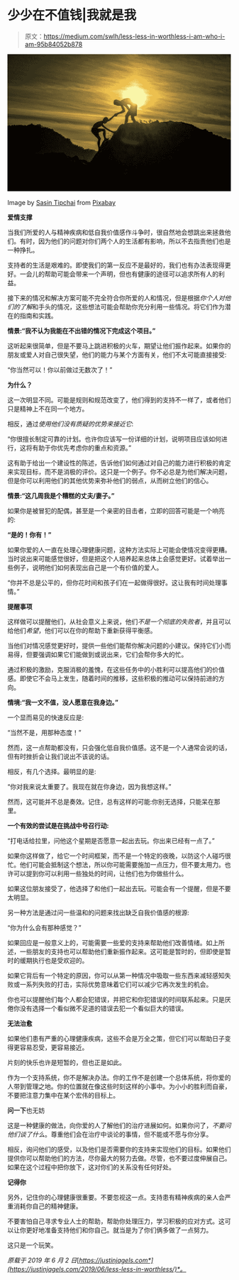 # 少少在不值钱|我就是我

> 原文：<https://medium.com/swlh/less-less-in-worthless-i-am-who-i-am-95b84052b878>

![](img/736d35ae132eedd1d64e4296c3c5f616.png)

Image by [Sasin Tipchai](https://pixabay.com/users/sasint-3639875/?utm_source=link-attribution&utm_medium=referral&utm_campaign=image&utm_content=1807524) from [Pixabay](https://pixabay.com/?utm_source=link-attribution&utm_medium=referral&utm_campaign=image&utm_content=1807524)

**爱情支撑**

当我们所爱的人与精神疾病和低自我价值感作斗争时，很自然地会想跳出来拯救他们。有时，因为他们的问题对你们两个人的生活都有影响，所以不去指责他们也是一种挣扎。

支持者的生活是艰难的。即使我们的第一反应不是最好的，我们也有办法表现得更好。一会儿的帮助可能会带来一个声明，但也有健康的途径可以追求所有人的利益。

接下来的情况和解决方案可能不完全符合你所爱的人和情况，但是根据*你个人对他们的了解*和手头的情况，这些想法可能会帮助你充分利用一些情况。将它们作为潜在的指南和实践。

**情景:“我不认为我能在不出错的情况下完成这个项目。”**

这听起来很简单，但是不要马上跳进积极的火车，期望让他们振作起来。如果你的朋友或爱人对自己很失望，他们的能力与某个方面有关，他们不太可能直接接受:

“你当然可以！你以前做过无数次了！”

**为什么？**

这一次明显不同。可能是规则和规范改变了，他们得到的支持不一样了，或者他们只是精神上不在同一个地方。

相反，通过*使用他们没有质疑的优势来接近它*:

“你很擅长制定可靠的计划。也许你应该写一份详细的计划，说明项目应该如何进行，这将有助于你优先考虑你的重点和资源。”

这有助于给出一个建设性的陈述，告诉他们如何通过对自己的能力进行积极的肯定来实现目标，而不是消极的评价。这只是一个例子。你不必总是为他们解决问题，但是你可以利用他们的其他优势来弥补他们的弱点，从而树立他们的信心。

**情景:“这几周我是个糟糕的丈夫/妻子。”**

如果你是被冒犯的配偶，甚至是一个亲密的目击者，立即的回答可能是一个响亮的:

**“是的！你有！”**

如果你爱的人一直在处理心理健康问题，这种方法实际上可能会使情况变得更糟。当时说出来可能感觉很好，但是把这个人培养起来总体上会感觉更好。试着举出一些例子，说明他们如何表现出自己是一个有价值的爱人。

“你并不总是公平的，但你花时间和孩子们在一起做得很好。这让我有时间处理事情。”

**提醒事项**

这样做可以提醒他们，从社会意义上来说，他们*不是一个彻底的失败者*，并且可以给他们*希望*，他们可以在你的帮助下重新获得平衡感。

当他们对情况感觉更好时，提供一些他们能帮你解决问题的小建议。保持它们小而易得，但要强调如果它们能做到或说出来，它们会帮你多大的忙。

通过积极的激励，克服消极的羞愧，在这些任务中的小胜利可以提高他们的价值感。即使它不会马上发生，随着时间的推移，这些积极的推动可以保持前进的方向。

**情境:“我一文不值，没人愿意在我身边。”**

一个显而易见的快速反应是:

“当然不是，用那种态度！”

然而，这一点帮助都没有，只会强化低自我价值感。这不是一个人通常会说的话，但有时挫折会让我们说出不该说的话。

相反，有几个选择。最明显的是:

“你对我来说太重要了。我现在就在你身边，因为我想这样。”

然而，这可能并不总是奏效。记住，总有这样的可能:你别无选择，只能呆在那里。

**一个有效的尝试是在挑战中号召行动:**

“打电话给拉里，问他这个星期是否愿意一起出去玩。你出来已经有一点了。”

如果你这样做了，给它一个时间框架，而不是一个特定的夜晚，以防这个人碰巧很忙。他们可能会抵制这个想法，所以你可能需要施加一点压力，但不要太用力。也许可以提到你可以利用一些独处的时间，让他们也为你做些什么。

如果这位朋友接受了，他选择了和他们一起出去玩。可能会有一个提醒，但是不要太明显。

另一种方法是通过问一些温和的问题来找出缺乏自我价值感的根源:

“你为什么会有那种感觉？”

如果回应是一般意义上的，可能需要一些爱的支持来帮助他们改善情绪。如上所述，一些朋友的支持也可以帮助他们重新振作起来。这可能是暂时的，但即使是暂时的缓期执行也是受欢迎的。

如果它背后有一个特定的原因，你可以从第一种情况中吸取一些东西来减轻感知失败或一系列失败的打击，实际优势意味着它们可以减少它再次发生的机会。

你也可以提醒他们每个人都会犯错误，并把它和你犯错误的时间联系起来。只是厌倦你没有选择一个看似微不足道的错误去犯一个看似巨大的错误。

**无法治愈**

如果他们患有严重的心理健康疾病，这些不会是万全之策，但它们可以帮助日子变得更容易忍受，更容易接近。

片刻的快乐也许是短暂的，但也正是如此。

作为一个支持系统，你不是解决办法。你的工作不是创建一个总体系统，将你爱的人带到管理之地。你的位置就在像这些时刻这样的小事中。为小小的胜利而自豪，不要把注意力集中在某个宏伟的目标上。

**问一下**也无妨

这是一种健康的做法，向你爱的人了解他们的治疗进展如何。如果你问了，*不要问他们谈了什么*。尊重他们会在治疗中谈论的事情，但不能或不愿与你分享。

相反，询问他们的感受，以及他们是否需要你的支持来实现他们的目标。如果他们提供你可以帮助他们的方法，尽你最大的努力去做。尽管，也不要过度伸展自己。如果在这个过程中把你放下，这对你们的关系没有任何好处。

**记得你**

另外，记住你的心理健康很重要。不要忽视这一点。支持患有精神疾病的亲人会严重消耗你自己的精神健康。

不要害怕自己寻求专业人士的帮助，帮助你处理压力，学习积极的应对方式。这可以让你更好地准备支持他们和你自己。就当是为了你们俩多做了一点努力。

这只是一个玩笑。

*原载于 2019 年 6 月 2 日*[*https://justinjagels.com*](https://justinjagels.com/2019/06/less-less-in-worthless/)*。*
